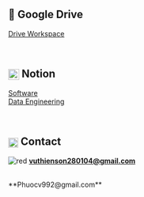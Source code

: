 ## 📁 Google Drive  
[Drive Workspace](https://drive.google.com/drive/folders/1ZSHBHmKkVNnZvS7oaRVl3rLhtVEHDhwW?usp=sharing)

<br>

## <img src="https://upload.wikimedia.org/wikipedia/commons/e/e9/Notion-logo.svg" width="22" style="vertical-align: middle;"/> Notion  
[Software](https://www.notion.so/Ph-n-m-m-26cef21fd4bc803d9180ce44659ce3de)  
[Data Engineering](https://www.notion.so/Data-Warehouse-Project-267ef21fd4bc80ff848cf5f4ba585a28)

<br>

## <img src="https://upload.wikimedia.org/wikipedia/commons/4/4e/Gmail_Icon.png" width="20" style="vertical-align: middle;"/> Contact 
![red](https://via.placeholder.com/15/f00/000000?text=+) **vuthienson280104@gmail.com**

 <br>
**Phuocv992@gmail.com**
